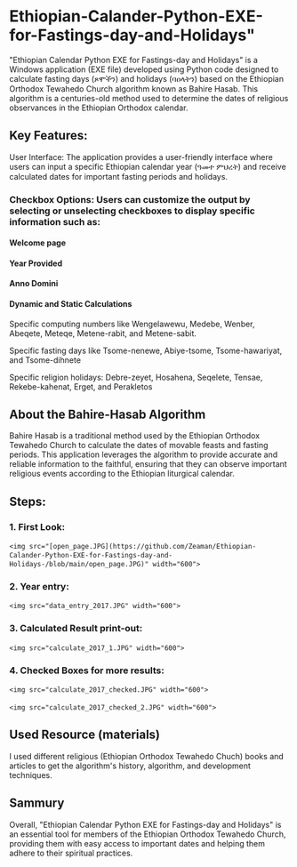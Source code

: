 # Ethiopian-Calander-Python-EXE-for-Fastings-day-and-Holidays"
"Ethiopian Calendar Python EXE for Fastings-day and Holidays" is a Windows application (EXE file) developed using Python code designed to calculate fasting days (ጾሞችን) and holidays (ባዐላትን) based on the Ethiopian Orthodox Tewahedo Church algorithm known as Bahire Hasab. This algorithm is a centuries-old method used to determine the dates of religious observances in the Ethiopian Orthodox calendar.

## Key Features:
User Interface: The application provides a user-friendly interface where users can input a specific Ethiopian calendar year (ዓመተ ምህረት) and receive calculated dates for important fasting periods and holidays.

### Checkbox Options: Users can customize the output by selecting or unselecting checkboxes to display specific information such as:

####     Welcome page

####     Year Provided

####     Anno Domini

####     Dynamic and Static Calculations

Specific computing numbers like Wengelawewu, Medebe, Wenber, Abeqete, Meteqe, Metene-rabit, and Metene-sabit.

Specific fasting days like Tsome-nenewe, Abiye-tsome, Tsome-hawariyat, and Tsome-dihnete

Specific religion holidays: Debre-zeyet, Hosahena, Seqelete, Tensae, Rekebe-kahenat, Erget, and Perakletos  

## About the Bahire-Hasab Algorithm
Bahire Hasab is a traditional method used by the Ethiopian Orthodox Tewahedo Church to calculate the dates of movable feasts and fasting periods. This application leverages the algorithm to provide accurate and reliable information to the faithful, ensuring that they can observe important religious events according to the Ethiopian liturgical calendar.

## Steps:
### 1. First Look:

    <img src="[open_page.JPG](https://github.com/Zeaman/Ethiopian-Calander-Python-EXE-for-Fastings-day-and-Holidays-/blob/main/open_page.JPG)" width="600">

### 2. Year entry:

    <img src="data_entry_2017.JPG" width="600">

### 3. Calculated Result print-out:

    <img src="calculate_2017_1.JPG" width="600">

### 4. Checked Boxes for more results:

    <img src="calculate_2017_checked.JPG" width="600">

    <img src="calculate_2017_checked_2.JPG" width="600">

## Used Resource (materials)

I used different religious (Ethiopian Orthodox Tewahedo Chuch) books and articles to get the algorithm's history, algorithm, and development techniques. 

## Sammury

Overall, "Ethiopian Calendar Python EXE for Fastings-day and Holidays" is an essential tool for members of the Ethiopian Orthodox Tewahedo Church, providing them with easy access to important dates and helping them adhere to their spiritual practices.
